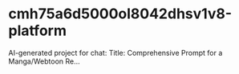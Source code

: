 # cmh75a6d5000ol8042dhsv1v8-platform
AI-generated project for chat: Title: Comprehensive Prompt for a Manga/Webtoon Re...
